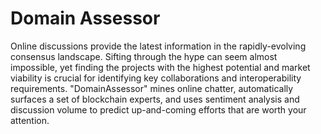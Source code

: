 # Domain Assessor

Online discussions provide the latest information in the rapidly-evolving consensus landscape. Sifting through the hype can seem almost impossible, yet finding the projects with the highest potential and market viability is crucial for identifying key collaborations and interoperability requirements. "DomainAssessor" mines online chatter, automatically surfaces a set of blockchain experts, and uses sentiment analysis and discussion volume to predict up-and-coming efforts that are worth your attention. 
